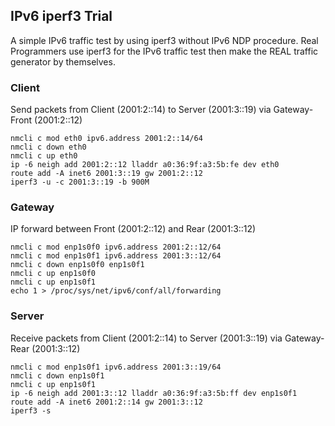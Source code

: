 ## IPv6 iperf3 Trial
A simple IPv6 traffic test by using iperf3 without IPv6 NDP procedure.
Real Programmers use iperf3 for the IPv6 traffic test then make the REAL traffic generator by themselves.

### Client
Send packets from Client (2001:2::14) to Server (2001:3::19) via Gateway-Front (2001:2::12)
```
nmcli c mod eth0 ipv6.address 2001:2::14/64
nmcli c down eth0
nmcli c up eth0
ip -6 neigh add 2001:2::12 lladdr a0:36:9f:a3:5b:fe dev eth0
route add -A inet6 2001:3::19 gw 2001:2::12
iperf3 -u -c 2001:3::19 -b 900M
```

### Gateway
IP forward between Front (2001:2::12) and Rear (2001:3::12)
```
nmcli c mod enp1s0f0 ipv6.address 2001:2::12/64
nmcli c mod enp1s0f1 ipv6.address 2001:3::12/64
nmcli c down enp1s0f0 enp1s0f1
nmcli c up enp1s0f0
nmcli c up enp1s0f1
echo 1 > /proc/sys/net/ipv6/conf/all/forwarding
```

### Server
Receive packets from Client (2001:2::14) to Server (2001:3::19) via Gateway-Rear (2001:3::12)
```
nmcli c mod enp1s0f1 ipv6.address 2001:3::19/64
nmcli c down enp1s0f1
nmcli c up enp1s0f1
ip -6 neigh add 2001:3::12 lladdr a0:36:9f:a3:5b:ff dev enp1s0f1
route add -A inet6 2001:2::14 gw 2001:3::12
iperf3 -s

```
